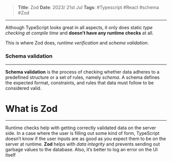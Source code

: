 > **Title**: Zod
> **Date**: 2023/ 21st Jul
> **Tags**:  #Typescript #React #schema #Zod
---

Although TypeScript looks great in all aspects, it only does static *type checking at compile time* and **doesn’t have any runtime checks** at all.

This is where Zod does, *runtime verification* and *schema validation*.

### Schema validation
---
**Schema validation** is the process of checking whether data adheres to a predefined structure or a set of rules, namely *schema*. A schema defines the expected format, constraints, and rules that data must follow to be considered valid. 

# What is Zod
---
Runtime checks help with getting correctly validated data on the server side. In a case where the user is filling out some kind of form, TypeScript doesn’t know if the user inputs are as good as you expect them to be on the server at runtime.
**Zod** helps with *data integrity* and prevents sending out garbage values to the database. Also, it’s better to log an error on the UI itself

